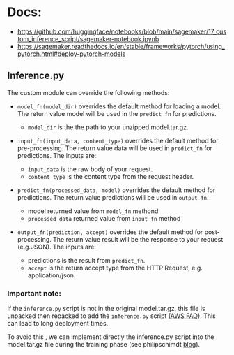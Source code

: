 # Docs:
* https://github.com/huggingface/notebooks/blob/main/sagemaker/17_custom_inference_script/sagemaker-notebook.ipynb
* https://sagemaker.readthedocs.io/en/stable/frameworks/pytorch/using_pytorch.html#deploy-pytorch-models

## Inference.py

The custom module can override the following methods:

* `model_fn(model_dir)` overrides the default method for loading a model. The return value model will be used in the `predict_fn` for predictions.
    * `model_dir` is the the path to your unzipped model.tar.gz.

* `input_fn(input_data, content_type)` overrides the default method for pre-processing. The return value data will be used in `predict_fn` for predictions. The inputs are:
    * `input_data` is the raw body of your request.
    * `content_type` is the content type from the request header.

* `predict_fn(processed_data, model)` overrides the default method for predictions. The return value predictions will be used in `output_fn`.
    * model returned value from `model_fn` methond
    * `processed_data` returned value from `input_fn` method

* `output_fn(prediction, accept)` overrides the default method for post-processing. The return value result will be the response to your request (e.g.JSON). The inputs are:
    * predictions is the result from `predict_fn`. 
    * `accept` is the return accept type from the HTTP Request, e.g. application/json.

### Important note:
If the `inference.py` script is not in the original model.tar.gz, this file is unpacked then repacked to add the `inference.py` script ([AWS FAQ](https://docs.aws.amazon.com/sagemaker/latest/dg/mlopsfaq.html)). This can lead to long deployment times. 

To avoid this , we can implement directly the inference.py script into the model.tar.gz file during the training phase (see philipschimdt [blog](https://www.philschmid.de/bloom-sagemaker-peft#4-deploy-the-model-to-amazon-sagemaker-endpoint)).